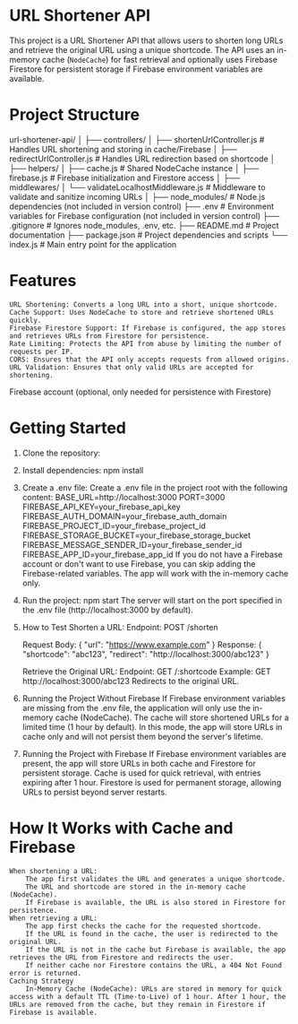 # URL Shortener API

This project is a URL Shortener API that allows users to shorten long URLs and retrieve the original URL using a unique shortcode. The API uses an in-memory cache (`NodeCache`) for fast retrieval and optionally uses Firebase Firestore for persistent storage if Firebase environment variables are available.

# Project Structure

url-shortener-api/
│
├── controllers/
│   ├── shortenUrlController.js  # Handles URL shortening and storing in cache/Firebase
│   ├── redirectUrlController.js # Handles URL redirection based on shortcode
│
├── helpers/
│   ├── cache.js  # Shared NodeCache instance
│   ├── firebase.js  # Firebase initialization and Firestore access
│
├── middlewares/
│   └── validateLocalhostMiddleware.js  # Middleware to validate and sanitize incoming URLs
│
├── node_modules/  # Node.js dependencies (not included in version control)
├── .env  # Environment variables for Firebase configuration (not included in version control)
├── .gitignore  # Ignores node_modules, .env, etc.
├── README.md  # Project documentation
├── package.json  # Project dependencies and scripts
└── index.js  # Main entry point for the application

# Features
    URL Shortening: Converts a long URL into a short, unique shortcode.
    Cache Support: Uses NodeCache to store and retrieve shortened URLs quickly.
    Firebase Firestore Support: If Firebase is configured, the app stores and retrieves URLs from Firestore for persistence.
    Rate Limiting: Protects the API from abuse by limiting the number of requests per IP.
    CORS: Ensures that the API only accepts requests from allowed origins.
    URL Validation: Ensures that only valid URLs are accepted for shortening.

Firebase account (optional, only needed for persistence with Firestore)

# Getting Started
1. Clone the repository:
2. Install dependencies:
    npm install
3. Create a .env file:
    Create a .env file in the project root with the following content:
        BASE_URL=http://localhost:3000
        PORT=3000
        FIREBASE_API_KEY=your_firebase_api_key
        FIREBASE_AUTH_DOMAIN=your_firebase_auth_domain
        FIREBASE_PROJECT_ID=your_firebase_project_id
        FIREBASE_STORAGE_BUCKET=your_firebase_storage_bucket
        FIREBASE_MESSAGE_SENDER_ID=your_firebase_sender_id
        FIREBASE_APP_ID=your_firebase_app_id
    If you do not have a Firebase account or don't want to use Firebase, you can skip adding the Firebase-related variables. The app will work with the in-memory cache only.

4. Run the project:
    npm start
    The server will start on the port specified in the .env file (http://localhost:3000 by default).

5. How to Test
    Shorten a URL:
    Endpoint: POST /shorten

    Request Body:
        {
        "url": "https://www.example.com"
        }
    Response:
        {
        "shortcode": "abc123",
        "redirect": "http://localhost:3000/abc123"
        }

    Retrieve the Original URL:
        Endpoint: GET /:shortcode
        Example: GET http://localhost:3000/abc123
        Redirects to the original URL.

6. Running the Project Without Firebase
    If Firebase environment variables are missing from the .env file, the application will only use the in-memory cache (NodeCache). The cache will store shortened URLs for a limited time (1 hour by default).
    In this mode, the app will store URLs in cache only and will not persist them beyond the server's lifetime.

7. Running the Project with Firebase
    If Firebase environment variables are present, the app will store URLs in both cache and Firestore for persistent storage.
    Cache is used for quick retrieval, with entries expiring after 1 hour.
    Firestore is used for permanent storage, allowing URLs to persist beyond server restarts.


# How It Works with Cache and Firebase
    When shortening a URL:
        The app first validates the URL and generates a unique shortcode.
        The URL and shortcode are stored in the in-memory cache (NodeCache).
        If Firebase is available, the URL is also stored in Firestore for persistence.
    When retrieving a URL:
        The app first checks the cache for the requested shortcode.
        If the URL is found in the cache, the user is redirected to the original URL.
        If the URL is not in the cache but Firebase is available, the app retrieves the URL from Firestore and redirects the user.
        If neither cache nor Firestore contains the URL, a 404 Not Found error is returned.
    Caching Strategy
        In-Memory Cache (NodeCache): URLs are stored in memory for quick access with a default TTL (Time-to-Live) of 1 hour. After 1 hour, the URLs are removed from the cache, but they remain in Firestore if Firebase is available.
